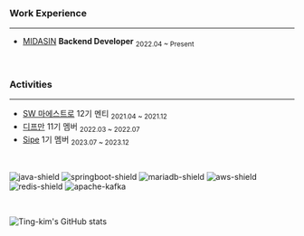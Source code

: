 
<br>

### Work Experience
---
- [MIDASIN](https://midasit.notion.site/MIDAS-IN-a9fffb2e45fb4519bfb7ae69e032f1f9) **Backend Developer**  <sub>2022.04 ~ Present</sub>

<br>

### Activities
---
- [SW 마에스트로](https://swmaestro.org/sw/main/main.do) 12기 멘티  <sub>2021.04 ~ 2021.12</sub>
- [디프만](https://www.depromeet.com/) 11기 멤버  <sub>2022.03 ~ 2022.07</sub>
- [Sipe](https://sipe.team/) 1기 멤버 <sub>2023.07 ~ 2023.12</sub>

<br>

![java-shield]
![springboot-shield]
![mariadb-shield]
![aws-shield]
![redis-shield]
![apache-kafka]


<br>

![Ting-kim's GitHub stats](https://github-readme-stats.vercel.app/api?username=ting-kim&show_icons=true&theme=tokyonight)


<!-- MARKDOWN LINKS & IMAGES -->
<!-- https://www.markdownguide.org/basic-syntax/#reference-style-links -->

[firebase-shield]: https://img.shields.io/badge/Firebase-FFCA28.svg?&style=for-the-badge&logo=Firebase&logoColor=white
[s3-shield]: https://img.shields.io/badge/AmazonS3-569A31.svg?&style=for-the-badge&logo=AmazonS3&logoColor=white
[aws-shield]: https://img.shields.io/badge/AmazonAWS-232F3E.svg?&style=for-the-badge&logo=AmazonAWS&logoColor=white
[mysql-shield]: https://img.shields.io/badge/MySQL-569A31.svg?&style=for-the-badge&logo=MySQL&logoColor=white
[mariadb-shield]: https://img.shields.io/badge/MariaDB-003545?style=for-the-badge&logo=mariadb&logoColor=white
[springboot-shield]: https://img.shields.io/badge/SpringBoot-6DB33F.svg?&style=for-the-badge&logo=SpringBoot&logoColor=white
[java-shield]: https://img.shields.io/badge/java-%23ED8B00.svg?style=for-the-badge&logo=java&logoColor=white
[redis-shield]: https://img.shields.io/badge/redis-%23DD0031.svg?style=for-the-badge&logo=redis&logoColor=white
[python-shield]: https://img.shields.io/badge/python-3670A0?style=for-the-badge&logo=python&logoColor=ffdd54
[django-shield]: https://img.shields.io/badge/django-%23092E20.svg?style=for-the-badge&logo=django&logoColor=white
[flask-shield]: https://img.shields.io/badge/flask-%23000.svg?style=for-the-badge&logo=flask&logoColor=white
[apache-kafka]: https://img.shields.io/badge/Apache_Kafka-231F20?style=for-the-badge&logo=apache-kafka&logoColor=white
<!--
**Ting-Kim/Ting-Kim** is a ✨ _special_ ✨ repository because its `README.md` (this file) appears on your GitHub profile.

Here are some ideas to get you started:

- 🔭 I’m currently working on ...
- 🌱 I’m currently learning ...
- 👯 I’m looking to collaborate on ...
- 🤔 I’m looking for help with ...
- 💬 Ask me about ...
- 📫 How to reach me: ...
- 😄 Pronouns: ...
- ⚡ Fun fact: ...
-->
